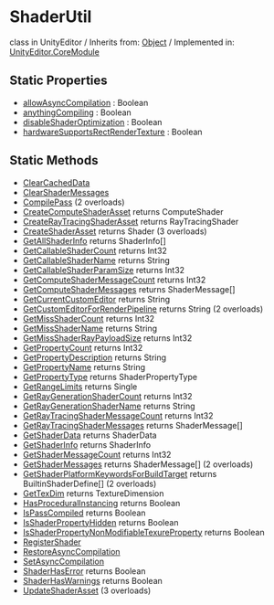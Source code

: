 # ShaderUtil
class in UnityEditor
 / Inherits from: <a href="https://docs.unity3d.com/6000.0/Documentation/ScriptReference/Object.html">Object</a> / Implemented in: <a href="https://docs.unity3d.com/6000.0/Documentation/ScriptReference/UnityEditor.CoreModule.html">UnityEditor.CoreModule</a>
## Static Properties
- <a href="https://docs.unity3d.com/6000.0/Documentation/ScriptReference/ShaderUtil-allowAsyncCompilation.html">allowAsyncCompilation</a> : Boolean
- <a href="https://docs.unity3d.com/6000.0/Documentation/ScriptReference/ShaderUtil-anythingCompiling.html">anythingCompiling</a> : Boolean
- <a href="https://docs.unity3d.com/6000.0/Documentation/ScriptReference/ShaderUtil-disableShaderOptimization.html">disableShaderOptimization</a> : Boolean
- <a href="https://docs.unity3d.com/6000.0/Documentation/ScriptReference/ShaderUtil-hardwareSupportsRectRenderTexture.html">hardwareSupportsRectRenderTexture</a> : Boolean
## Static Methods
- <a href="https://docs.unity3d.com/6000.0/Documentation/ScriptReference/ShaderUtil.ClearCachedData.html">ClearCachedData</a>
- <a href="https://docs.unity3d.com/6000.0/Documentation/ScriptReference/ShaderUtil.ClearShaderMessages.html">ClearShaderMessages</a>
- <a href="https://docs.unity3d.com/6000.0/Documentation/ScriptReference/ShaderUtil.CompilePass.html">CompilePass</a> (2 overloads)
- <a href="https://docs.unity3d.com/6000.0/Documentation/ScriptReference/ShaderUtil.CreateComputeShaderAsset.html">CreateComputeShaderAsset</a> returns ComputeShader
- <a href="https://docs.unity3d.com/6000.0/Documentation/ScriptReference/ShaderUtil.CreateRayTracingShaderAsset.html">CreateRayTracingShaderAsset</a> returns RayTracingShader
- <a href="https://docs.unity3d.com/6000.0/Documentation/ScriptReference/ShaderUtil.CreateShaderAsset.html">CreateShaderAsset</a> returns Shader (3 overloads)
- <a href="https://docs.unity3d.com/6000.0/Documentation/ScriptReference/ShaderUtil.GetAllShaderInfo.html">GetAllShaderInfo</a> returns ShaderInfo[]
- <a href="https://docs.unity3d.com/6000.0/Documentation/ScriptReference/ShaderUtil.GetCallableShaderCount.html">GetCallableShaderCount</a> returns Int32
- <a href="https://docs.unity3d.com/6000.0/Documentation/ScriptReference/ShaderUtil.GetCallableShaderName.html">GetCallableShaderName</a> returns String
- <a href="https://docs.unity3d.com/6000.0/Documentation/ScriptReference/ShaderUtil.GetCallableShaderParamSize.html">GetCallableShaderParamSize</a> returns Int32
- <a href="https://docs.unity3d.com/6000.0/Documentation/ScriptReference/ShaderUtil.GetComputeShaderMessageCount.html">GetComputeShaderMessageCount</a> returns Int32
- <a href="https://docs.unity3d.com/6000.0/Documentation/ScriptReference/ShaderUtil.GetComputeShaderMessages.html">GetComputeShaderMessages</a> returns ShaderMessage[]
- <a href="https://docs.unity3d.com/6000.0/Documentation/ScriptReference/ShaderUtil.GetCurrentCustomEditor.html">GetCurrentCustomEditor</a> returns String
- <a href="https://docs.unity3d.com/6000.0/Documentation/ScriptReference/ShaderUtil.GetCustomEditorForRenderPipeline.html">GetCustomEditorForRenderPipeline</a> returns String (2 overloads)
- <a href="https://docs.unity3d.com/6000.0/Documentation/ScriptReference/ShaderUtil.GetMissShaderCount.html">GetMissShaderCount</a> returns Int32
- <a href="https://docs.unity3d.com/6000.0/Documentation/ScriptReference/ShaderUtil.GetMissShaderName.html">GetMissShaderName</a> returns String
- <a href="https://docs.unity3d.com/6000.0/Documentation/ScriptReference/ShaderUtil.GetMissShaderRayPayloadSize.html">GetMissShaderRayPayloadSize</a> returns Int32
- <a href="https://docs.unity3d.com/6000.0/Documentation/ScriptReference/ShaderUtil.GetPropertyCount.html">GetPropertyCount</a> returns Int32
- <a href="https://docs.unity3d.com/6000.0/Documentation/ScriptReference/ShaderUtil.GetPropertyDescription.html">GetPropertyDescription</a> returns String
- <a href="https://docs.unity3d.com/6000.0/Documentation/ScriptReference/ShaderUtil.GetPropertyName.html">GetPropertyName</a> returns String
- <a href="https://docs.unity3d.com/6000.0/Documentation/ScriptReference/ShaderUtil.GetPropertyType.html">GetPropertyType</a> returns ShaderPropertyType
- <a href="https://docs.unity3d.com/6000.0/Documentation/ScriptReference/ShaderUtil.GetRangeLimits.html">GetRangeLimits</a> returns Single
- <a href="https://docs.unity3d.com/6000.0/Documentation/ScriptReference/ShaderUtil.GetRayGenerationShaderCount.html">GetRayGenerationShaderCount</a> returns Int32
- <a href="https://docs.unity3d.com/6000.0/Documentation/ScriptReference/ShaderUtil.GetRayGenerationShaderName.html">GetRayGenerationShaderName</a> returns String
- <a href="https://docs.unity3d.com/6000.0/Documentation/ScriptReference/ShaderUtil.GetRayTracingShaderMessageCount.html">GetRayTracingShaderMessageCount</a> returns Int32
- <a href="https://docs.unity3d.com/6000.0/Documentation/ScriptReference/ShaderUtil.GetRayTracingShaderMessages.html">GetRayTracingShaderMessages</a> returns ShaderMessage[]
- <a href="https://docs.unity3d.com/6000.0/Documentation/ScriptReference/ShaderUtil.GetShaderData.html">GetShaderData</a> returns ShaderData
- <a href="https://docs.unity3d.com/6000.0/Documentation/ScriptReference/ShaderUtil.GetShaderInfo.html">GetShaderInfo</a> returns ShaderInfo
- <a href="https://docs.unity3d.com/6000.0/Documentation/ScriptReference/ShaderUtil.GetShaderMessageCount.html">GetShaderMessageCount</a> returns Int32
- <a href="https://docs.unity3d.com/6000.0/Documentation/ScriptReference/ShaderUtil.GetShaderMessages.html">GetShaderMessages</a> returns ShaderMessage[] (2 overloads)
- <a href="https://docs.unity3d.com/6000.0/Documentation/ScriptReference/ShaderUtil.GetShaderPlatformKeywordsForBuildTarget.html">GetShaderPlatformKeywordsForBuildTarget</a> returns BuiltinShaderDefine[] (2 overloads)
- <a href="https://docs.unity3d.com/6000.0/Documentation/ScriptReference/ShaderUtil.GetTexDim.html">GetTexDim</a> returns TextureDimension
- <a href="https://docs.unity3d.com/6000.0/Documentation/ScriptReference/ShaderUtil.HasProceduralInstancing.html">HasProceduralInstancing</a> returns Boolean
- <a href="https://docs.unity3d.com/6000.0/Documentation/ScriptReference/ShaderUtil.IsPassCompiled.html">IsPassCompiled</a> returns Boolean
- <a href="https://docs.unity3d.com/6000.0/Documentation/ScriptReference/ShaderUtil.IsShaderPropertyHidden.html">IsShaderPropertyHidden</a> returns Boolean
- <a href="https://docs.unity3d.com/6000.0/Documentation/ScriptReference/ShaderUtil.IsShaderPropertyNonModifiableTexureProperty.html">IsShaderPropertyNonModifiableTexureProperty</a> returns Boolean
- <a href="https://docs.unity3d.com/6000.0/Documentation/ScriptReference/ShaderUtil.RegisterShader.html">RegisterShader</a>
- <a href="https://docs.unity3d.com/6000.0/Documentation/ScriptReference/ShaderUtil.RestoreAsyncCompilation.html">RestoreAsyncCompilation</a>
- <a href="https://docs.unity3d.com/6000.0/Documentation/ScriptReference/ShaderUtil.SetAsyncCompilation.html">SetAsyncCompilation</a>
- <a href="https://docs.unity3d.com/6000.0/Documentation/ScriptReference/ShaderUtil.ShaderHasError.html">ShaderHasError</a> returns Boolean
- <a href="https://docs.unity3d.com/6000.0/Documentation/ScriptReference/ShaderUtil.ShaderHasWarnings.html">ShaderHasWarnings</a> returns Boolean
- <a href="https://docs.unity3d.com/6000.0/Documentation/ScriptReference/ShaderUtil.UpdateShaderAsset.html">UpdateShaderAsset</a> (3 overloads)
